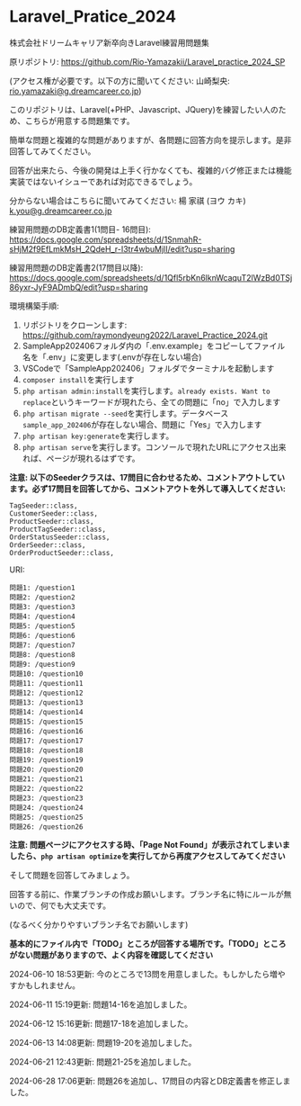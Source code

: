 # Laravel_Pratice_2024
株式会社ドリームキャリア新卒向きLaravel練習用問題集

原リポジトリ: https://github.com/Rio-Yamazakii/Laravel_practice_2024_SP

(アクセス権が必要です。以下の方に聞いてください:
山崎梨央: rio.yamazaki@g.dreamcareer.co.jp)

このリポジトリは、Laravel(+PHP、Javascript、JQuery)を練習したい人のため、こちらが用意する問題集です。

簡単な問題と複雑的な問題がありますが、各問題に回答方向を提示します。是非回答してみてください。

回答が出来たら、今後の開発は上手く行かなくても、複雑的バグ修正または機能実装ではないイシューであれば対応できるでしょう。

分からない場合はこちらに聞いてみてください: 楊 家祺 (ヨウ カキ) k.you@g.dreamcareer.co.jp 

練習用問題のDB定義書1(1問目- 16問目):
https://docs.google.com/spreadsheets/d/1SnmahR-sHjM2f9EfLmkMsH_2QdeH_r-I3tr4wbuMjlI/edit?usp=sharing

練習用問題のDB定義書2(17問目以降):
https://docs.google.com/spreadsheets/d/1Qfl5rbKn6lknWcaquT2lWzBd0TSj86yxr-JyF9ADmbQ/edit?usp=sharing

環境構築手順:
1. リポジトリをクローンします: https://github.com/raymondyeung2022/Laravel_Practice_2024.git
2. SampleApp202406フォルダ内の「.env.example」をコピーしてファイル名を「.env」に変更します(.envが存在しない場合)
3. VSCodeで「SampleApp202406」フォルダでターミナルを起動します
4. ```composer install```を実行します
5. ```php artisan admin:install```を実行します。```already exists. Want to replace```というキーワードが現れたら、全ての問題に「no」で入力します
6. ```php artisan migrate --seed```を実行します。データベース```sample_app_202406```が存在しない場合、問題に「Yes」で入力します
7. ```php artisan key:generate```を実行します。
8. ```php artisan serve```を実行します。コンソールで現れたURLにアクセス出来れば、ページが現れるはずです。

**注意: 以下のSeederクラスは、17問目に合わせるため、コメントアウトしています。必ず17問目を回答してから、コメントアウトを外して導入してください:**
```CategorySeeder::class,
TagSeeder::class,
CustomerSeeder::class,
ProductSeeder::class,
ProductTagSeeder::class,
OrderStatusSeeder::class,
OrderSeeder::class,
OrderProductSeeder::class,
```

URI:
```
問題1: /question1
問題2: /question2
問題3: /question3
問題4: /question4
問題5: /question5
問題6: /question6
問題7: /question7
問題8: /question8
問題9: /question9
問題10: /question10
問題11: /question11
問題12: /question12
問題13: /question13
問題14: /question14
問題15: /question15
問題16: /question16
問題17: /question17
問題18: /question18
問題19: /question19
問題20: /question20
問題21: /question21
問題22: /question22
問題23: /question23
問題24: /question24
問題25: /question25
問題26: /question26
```

**注意: 問題ページにアクセスする時、「Page Not Found」が表示されてしまいましたら、```php artisan optimize```を実行してから再度アクセスしてみてください**

そして問題を回答してみましょう。

回答する前に、作業ブランチの作成お願いします。ブランチ名に特にルールが無いので、何でも大丈夫です。

(なるべく分かりやすいブランチ名でお願いします)

**基本的にファイル内で「TODO」ところが回答する場所です。「TODO」ところがない問題がありますので、よく内容を確認してください**

2024-06-10 18:53更新:
今のところで13問を用意しました。もしかしたら増やすかもしれません。

2024-06-11 15:19更新:
問題14-16を追加しました。

2024-06-12 15:16更新:
問題17-18を追加しました。

2024-06-13 14:08更新:
問題19-20を追加しました。

2024-06-21 12:43更新:
問題21-25を追加しました。

2024-06-28 17:06更新:
問題26を追加し、17問目の内容とDB定義書を修正しました。
